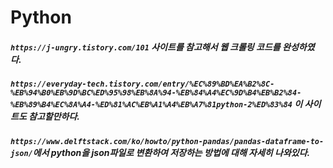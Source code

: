 # Python

##### `https://j-ungry.tistory.com/101` 사이트를 참고해서 웹 크롤링 코드를 완성하였다.
##### `https://everyday-tech.tistory.com/entry/%EC%89%BD%EA%B2%8C-%EB%94%B0%EB%9D%BC%ED%95%98%EB%8A%94-%EB%84%A4%EC%9D%B4%EB%B2%84-%EB%89%B4%EC%8A%A4-%ED%81%AC%EB%A1%A4%EB%A7%81python-2%ED%83%84` 이 사이트도 참고할만하다.
##### `https://www.delftstack.com/ko/howto/python-pandas/pandas-dataframe-to-json/`에서 python을 json파일로 변환하여 저장하는 방법에 대해 자세히 나와있다.
